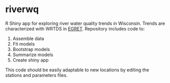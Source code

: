 # riverwq

R Shiny app for exploring river water quality trends in Wisconsin. Trends are characterized with WRTDS in [EGRET](https://github.com/USGS-R/EGRET).
Repository includes code to:
1. Assemble data
2. Fit models
3. Bootstrap models
4. Summarize models
5. Create shiny app

This code should be easily adaptable to new locations by editing the stations and parameters files.
